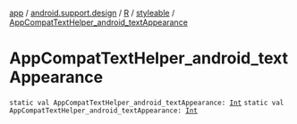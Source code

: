 [app](../../../index.md) / [android.support.design](../../index.md) / [R](../index.md) / [styleable](index.md) / [AppCompatTextHelper_android_textAppearance](./-app-compat-text-helper_android_text-appearance.md)

# AppCompatTextHelper_android_textAppearance

`static val AppCompatTextHelper_android_textAppearance: `[`Int`](https://kotlinlang.org/api/latest/jvm/stdlib/kotlin/-int/index.html)
`static val AppCompatTextHelper_android_textAppearance: `[`Int`](https://kotlinlang.org/api/latest/jvm/stdlib/kotlin/-int/index.html)